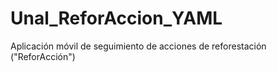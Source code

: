 # Unal_ReforAccion_YAML
Aplicación móvil de seguimiento de acciones de reforestación ("ReforAcción")
